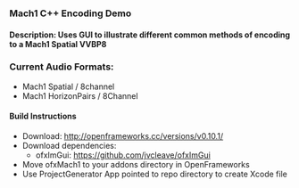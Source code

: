 ### Mach1 C++ Encoding Demo
#### Description: Uses GUI to illustrate different common methods of encoding to a Mach1 Spatial VVBP8 
### 
### Current Audio Formats:
 - Mach1 Spatial / 8channel
 - Mach1 HorizonPairs / 8Channel

#### Build Instructions
 - Download: http://openframeworks.cc/versions/v0.10.1/
 - Download dependencies: 
	- ofxImGui: https://github.com/jvcleave/ofxImGui
- Move ofxMach1 to your addons directory in OpenFrameworks
- Use ProjectGenerator App pointed to repo directory to create Xcode file 